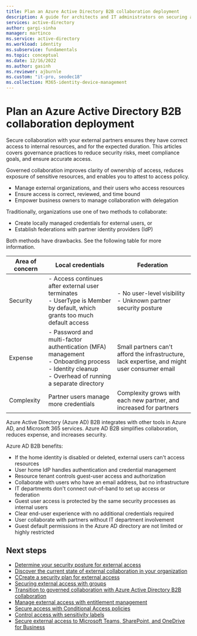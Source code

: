 ```yaml
---
title: Plan an Azure Active Directory B2B collaboration deployment
description: A guide for architects and IT administrators on securing and governing external access to internal resources 
services: active-directory
author: gargi-sinha
manager: martinco
ms.service: active-directory
ms.workload: identity
ms.subservice: fundamentals
ms.topic: conceptual
ms.date: 12/16/2022
ms.author: gasinh
ms.reviewer: ajburnle
ms.custom: "it-pro, seodec18"
ms.collection: M365-identity-device-management
---
```


# Plan an Azure Active Directory B2B collaboration deployment

Secure collaboration with your external partners ensures they have correct access to internal resources, and for the expected duration. This articles covers governance practices to reduce security risks, meet compliance goals, and ensure accurate access.

Governed collaboration improves clarity of ownership of access, reduces exposure of sensitive resources, and enables you to attest to access policy.

* Manage external organizations, and their users who access resources
* Ensure access is correct, reviewed, and time bound
* Empower business owners to manage collaboration with delegation 

Traditionally, organizations use one of two methods to collaborate:

* Create locally managed credentials for external users, or
* Establish federations with partner identity providers (IdP)
 
Both methods have drawbacks. See the following table for more information.

| Area of concern | Local credentials | Federation |
|----|---|---|
| Security | - Access continues after external user terminates<br> - UserType is Member by default, which grants too much default access | - No user-level visibility  <br> - Unknown partner security posture|
| Expense | - Password and multi-factor authentication (MFA) management<br> - Onboarding process<br> - Identity cleanup<br> - Overhead of running a separate directory | Small partners can't afford the infrastructure, lack expertise, and might user consumer email|
| Complexity | Partner users manage more credentials | Complexity grows with each new partner, and increased for partners|

Azure Active Directory (Azure AD) B2B integrates with other tools in Azure AD, and Microsoft 365 services. Azure AD B2B simplifies collaboration, reduces expense, and increases security. 

Azure AD B2B benefits: 

- If the home identity is disabled or deleted, external users can't access resources
- User home IdP handles authentication and credential management
- Resource tenant controls guest-user access and authorization
- Collaborate with users who have an email address, but no infrastructure
- IT departments don't connect out-of-band to set up access or federation
- Guest user access is protected by the same security processes as internal users
- Clear end-user experience with no additional credentials required
- User collaborate with partners without IT department involvement
- Guest default permissions in the Azure AD directory are not limited or highly restricted

## Next steps

* [Determine your security posture for external access](1-secure-access-posture.md)
* [Discover the current state of external collaboration in your organization](2-secure-access-current-state.md)
* [CCreate a security plan for external access](3-secure-access-plan.md)
* [Securing external access with groups](4-secure-access-groups.md)
* [Transition to governed collaboration with Azure Active Directory B2B collaboration](5-secure-access-b2b.md)
* [Manage external access with entitlement management](6-secure-access-entitlement-managment.md)
* [Secure access with Conditional Access policies](7-secure-access-conditional-access.md)
* [Control access with sensitivity labels](8-secure-access-sensitivity-labels.md)
* [Secure external access to Microsoft Teams, SharePoint, and OneDrive for Business](9-secure-access-teams-sharepoint.md)


